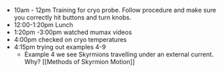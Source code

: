 - 10am - 12pm Training for cryo probe. Follow procedure and make sure you correctly hit buttons and turn knobs.
- 12:00-1:20pm Lunch
- 1:20pm -3:00pm watched mumax videos
- 4:00pm checked on cryo temperatures
- 4:15pm trying out examples 4-9
	- Example 4 we see Skyrmions travelling under an external current. Why? [[Methods of Skyrmion Motion]]